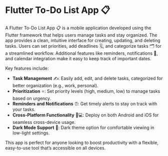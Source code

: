 # Flutter To-Do List App 📋

A Flutter To-Do List App 📋 is a mobile application developed using the Flutter framework that helps users manage tasks and stay organized. The app provides a clean, intuitive interface for creating, updating, and deleting tasks. Users can set priorities, add deadlines 🗓️, and categorize tasks 🗂️ for a streamlined workflow. Additional features like reminders, notifications 🔔, and calendar integration make it easy to keep track of important dates.

Key features include:

- **Task Management** ✍️: Easily add, edit, and delete tasks, categorized for better organization (e.g., work, personal).
- **Prioritization** ⭐: Set priority levels (high, medium, low) to manage tasks based on urgency.
- **Reminders and Notifications** ⏰: Get timely alerts to stay on track with your tasks.
- **Cross-Platform Functionality** 📱💻: Deploy on both Android and iOS for seamless cross-device usage.
- **Dark Mode Support** 🌙: Dark theme option for comfortable viewing in low-light settings.

This app is perfect for anyone looking to boost productivity with a flexible, easy-to-use tool that’s accessible on all devices.
